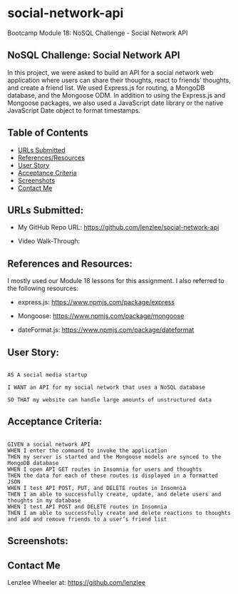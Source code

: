 # social-network-api
Bootcamp Module 18: NoSQL Challenge - Social Network API

## NoSQL Challenge: Social Network API
In this project, we were asked to build an API for a social network web application where users can share their thoughts, react to friends’ thoughts, and create a friend list. We used Express.js for routing, a MongoDB database, and the Mongoose ODM. In addition to using the Express.js and Mongoose packages, we also used a JavaScript date library or the native JavaScript Date object to format timestamps.

## Table of Contents

- [URLs Submitted](#urls-submitted)
- [References/Resources](#references-and-resources)
- [User Story](#user-story)
- [Acceptance Criteria](#acceptance-criteria)
- [Screenshots](#screenshots)
- [Contact Me](#contact-me)

## URLs Submitted:

* My GitHub Repo URL: https://github.com/lenzlee/social-network-api 

* Video Walk-Through:

## References and Resources: 

I mostly used our Module 18 lessons for this assignment. I also referred to the following resources: 

* express.js: https://www.npmjs.com/package/express

* Mongoose: https://www.npmjs.com/package/mongoose 

* dateFormat.js: https://www.npmjs.com/package/dateformat

## User Story:

```

AS A social media startup

I WANT an API for my social network that uses a NoSQL database

SO THAT my website can handle large amounts of unstructured data

```

## Acceptance Criteria:

```

GIVEN a social network API
WHEN I enter the command to invoke the application
THEN my server is started and the Mongoose models are synced to the MongoDB database
WHEN I open API GET routes in Insomnia for users and thoughts
THEN the data for each of these routes is displayed in a formatted JSON
WHEN I test API POST, PUT, and DELETE routes in Insomnia
THEN I am able to successfully create, update, and delete users and thoughts in my database
WHEN I test API POST and DELETE routes in Insomnia
THEN I am able to successfully create and delete reactions to thoughts and add and remove friends to a user’s friend list

```

## Screenshots:

## Contact Me

Lenzlee Wheeler at: https://github.com/lenzlee 